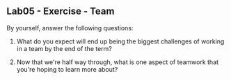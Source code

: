 ## Lab05 - Exercise - Team

By yourself, answer the following questions:

1. What do you expect will end up being the biggest challenges of working in a team by the end of the term?

2. Now that we're half way through, what is one aspect of teamwork that you're hoping to learn more about?
